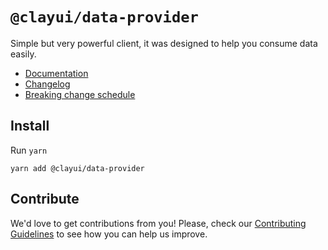 # `@clayui/data-provider`

Simple but very powerful client, it was designed to help you consume data easily.

-   [Documentation](https://clayui.com/docs/components/data-provider.html)
-   [Changelog](./CHANGELOG.md)
-   [Breaking change schedule](./BREAKING.md)

## Install

Run `yarn`

```shell
yarn add @clayui/data-provider
```

## Contribute

We'd love to get contributions from you! Please, check our [Contributing Guidelines](https://github.com/liferay/clay/blob/master/CONTRIBUTING.md) to see how you can help us improve.
